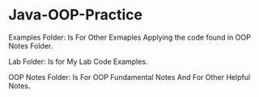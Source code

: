 # Java-OOP-Practice

Examples Folder: Is For Other Exmaples Applying the code found in OOP Notes Folder.

Lab Folder: Is for My Lab Code Examples.

OOP Notes Folder: Is For OOP Fundamental Notes And For Other Helpful Notes. 
